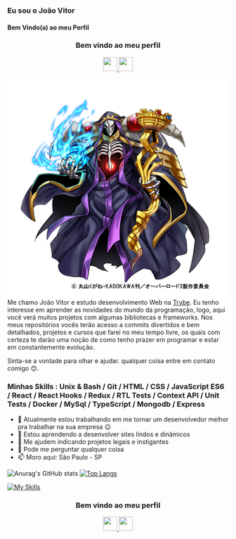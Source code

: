 ### Eu sou o João Vitor
#### Bem Vindo(a) ao meu Perfil 
<h3 align="center">Bem vindo ao meu perfil</h3>

<p align="center">
  <a href="https://github.com/jhow212" target="_blank" rel="noreferrer">
    <img src="https://raw.githubusercontent.com/danielcranney/readme-generator/main/public/icons/socials/github.svg" width="32" height="32" />
  </a>
    <a href="https://www.linkedin.com/in/joao-vitor-santos-costa/" target="_blank" rel="noreferrer"><img src="https://raw.githubusercontent.com/danielcranney/readme-generator/main/public/icons/socials/linkedin.svg" width="32" height="32" />
    </a>
</p>


<div>
  <img src='https://github.com/jhow212/jhow212/blob/main/Ainz.Ooal.Gown.full.2918528.png' height='500' align='left'>
  Me chamo João Vitor e estudo desenvolvimento Web na <a href='https://www.betrybe.com/' target='blank'>Trybe</a>. Eu tenho interesse em aprender as novidades do mundo da programação, logo, aqui você verá muitos projetos com algumas bibliotecas e frameworks. Nos meus repositórios vocês terão acesso a commits divertidos e bem detalhados, projetos e cursos que farei no meu tempo livre, os quais com certeza te darão uma noção de como tenho prazer em programar e estar em constantemente evolução.
</div>

Sinta-se a vontade para olhar e ajudar. qualquer coisa entre em contato comigo 😊.

### Minhas Skills : Unix & Bash / Git / HTML / CSS / JavaScript ES6 / React / React Hooks / Redux / RTL Tests / Context API / Unit Tests / Docker / MySql / TypeScript / Mongodb / Express

- 🔭 Atualmente estou trabalhando em me tornar um desenvolvedor melhor pra trabalhar na sua empresa 😉 
- 🌱 Estou aprendendo a desenvolver sites lindos e dinâmicos 
- 🤔 Me ajudem indicando projetos legais e instigantes 
- 💬 Pode me perguntar qualquer coisa 
- 📫 Moro aqui: São Paulo - SP

![Anurag's GitHub stats](https://github-readme-stats.vercel.app/api?username=jhow212&show_icons=true&theme=transparent)   [![Top Langs](https://github-readme-stats.vercel.app/api/top-langs/?username=jhow212&layout=compact&theme=transparent)](https://github.com/anuraghazra/github-readme-stats)
  
[![My Skills](https://skillicons.dev/icons?i=js,html,css,nodejs,react,docker,git,linkedin,linux,redux,vscode,mysql,mongodb,ts,jest)](https://skillicons.dev)
  
<h3 align="center">Bem vindo ao meu perfil</h3>

<p align="center">
  <a href="https://github.com/jhow212" target="_blank" rel="noreferrer">
    <img src="https://raw.githubusercontent.com/danielcranney/readme-generator/main/public/icons/socials/github.svg" width="32" height="32" />
  </a>
    <a href="https://www.linkedin.com/in/joao-vitor-santos-costa/" target="_blank" rel="noreferrer"><img src="https://raw.githubusercontent.com/danielcranney/readme-generator/main/public/icons/socials/linkedin.svg" width="32" height="32" />
    </a>
</p>




